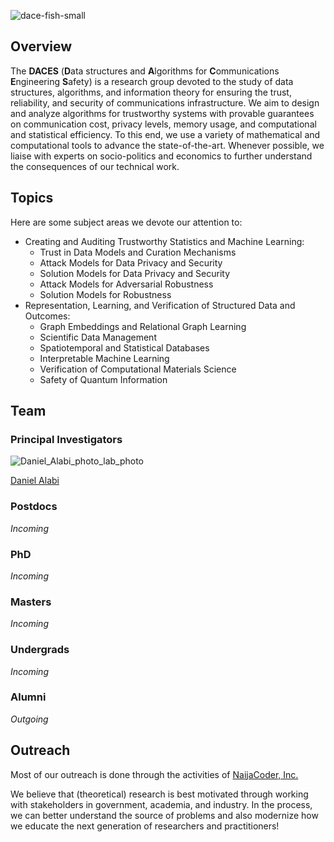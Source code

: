 ![dace-fish-small](https://github.com/dace-group/dace-group.github.io/assets/928460/362ced39-dc59-42d1-93e9-2d4ee8daf6f1)

## Overview

The **DACES** (**D**ata structures and **A**lgorithms for **C**ommunications **E**ngineering **S**afety) is a research group devoted to the study of data structures, algorithms, and information theory for ensuring the trust, reliability, and security of communications infrastructure. We aim to design and analyze algorithms for trustworthy systems with provable guarantees on communication cost, privacy levels, memory usage, and computational and statistical efficiency. To this end, we use a variety of mathematical and computational tools to advance the state-of-the-art. Whenever possible, we liaise with experts on socio-politics and economics to further understand the consequences of our technical work.

## Topics

Here are some subject areas we devote our attention to:
* Creating and Auditing Trustworthy Statistics and Machine Learning:
    * Trust in Data Models and Curation Mechanisms
    * Attack Models for Data Privacy and Security
    * Solution Models for Data Privacy and Security
    * Attack Models for Adversarial Robustness
    * Solution Models for Robustness
* Representation, Learning, and Verification of Structured Data and Outcomes:
    * Graph Embeddings and Relational Graph Learning
    * Scientific Data Management
    * Spatiotemporal and Statistical Databases
    * Interpretable Machine Learning
    * Verification of Computational Materials Science
    * Safety of Quantum Information



## Team

### Principal Investigators

![Daniel_Alabi_photo_lab_photo](https://github.com/daces-group/daces-group.github.io/assets/928460/d8d32dae-0ca5-4200-b12a-b1cb4298cd00)

[Daniel Alabi](http://alabidan.me)

### Postdocs

*Incoming*

### PhD 

*Incoming*

### Masters

*Incoming*

### Undergrads

*Incoming*

### Alumni

*Outgoing*

## Outreach
Most of our outreach is done through the activities of [NaijaCoder, Inc.](http://naijacoder.org)

We believe that (theoretical) research is best motivated through working with stakeholders in government, academia, and industry. In the process, we can better understand the source of problems and also modernize how we educate the next generation of researchers and practitioners!
